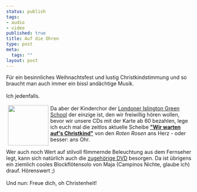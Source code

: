 ```yaml
--- 
status: publish
tags: 
- audio
- video
published: true
title: Auf die Ohren
type: post
meta: 
  tags: ""
layout: post
---
```

Für ein besinnliches Weihnachtsfest und lustig Christkindstimmung und so braucht man auch immer ein bissl andächtige Musik.<br /><br />Ich jedenfalls.<br /><br /><img width="110" hspace="5" height="110" border="0" align="left" src="/wp-content/olduploads/einmalig/drr-christkind.serendipityThumb.gif" alt=""  />Da aber der Kinderchor der <a href="http://www.laut.de/vorlaut/news/2004/11/29/10915/" title="http://www.laut.de/vorlaut/news/2004/11/29/10915/" onmouseover="window.status='http://www.laut.de/vorlaut/news/2004/11/29/10915/';return true;" onmouseout="window.status='';return true;">Londoner Islington Green School</a> der einzige ist, den wir freiwillig hören wollen, bevor wir unsere CDs mit der Karte ab 60 bezahlen, lege ich euch mal die zeitlos aktuelle Scheibe <a href="http://www.amazon.de/exec/obidos/ASIN/B0000242VP/" title="http://www.amazon.de/exec/obidos/ASIN/B0000242VP/" onmouseover="window.status='http://www.amazon.de/exec/obidos/ASIN/B0000242VP/';return true;" onmouseout="window.status='';return true;"><span style="font-weight: bold;">&quot;Wir warten auf's Christkind&quot;</span></a> von den <span style="font-style: italic;">Roten Rosen</span> ans Herz - oder besser: ans Ohr.<br /><br />Wer auch noch Wert auf stilvoll flimmernde Beleuchtung aus dem Fernseher legt, kann sich natürlich auch die <a href="http://www.amazon.de/exec/obidos/ASIN/B0000CGV49/" title="http://www.amazon.de/exec/obidos/ASIN/B0000CGV49/" onmouseover="window.status='http://www.amazon.de/exec/obidos/ASIN/B0000CGV49/';return true;" onmouseout="window.status='';return true;">zugehörige DVD</a> besorgen. Da ist übrigens ein ziemlich cooles Blockflötensolo von Maja (Campinos Nichte, glaube ich) drauf. Hörenswert ;)<br /><br />Und nun: Freue dich, oh Christenheit!<br />
